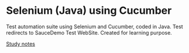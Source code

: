 # Selenium (Java) using Cucumber

Test automation suite using Selenium and Cucumber, coded in Java. Test redirects to SauceDemo Test WebSite. Created for learning purpose. 

[Study notes](study_notes.md)
